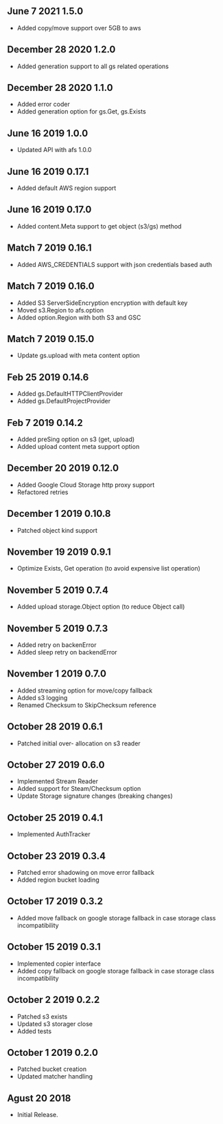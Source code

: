 ## June 7 2021 1.5.0
* Added copy/move support over 5GB to aws

## December 28 2020 1.2.0
 * Added generation support to all gs related operations
 
## December 28 2020 1.1.0
 * Added error coder
 * Added generation option for gs.Get, gs.Exists
 
##  June 16 2019 1.0.0
 * Updated API with afs 1.0.0
 
## June 16 2019 0.17.1
 * Added default AWS region support
 
## June 16 2019 0.17.0
 * Added content.Meta support to get object (s3/gs) method 
 
## Match 7 2019 0.16.1
 * Added AWS_CREDENTIALS support with json credentials based auth

## Match 7 2019 0.16.0
 * Added S3 ServerSideEncryption encryption with default key
 * Moved s3.Region to afs.option
 * Added option.Region with both S3 and GSC
 
## Match 7 2019 0.15.0
 * Update gs.upload with meta content option

## Feb 25 2019 0.14.6
  * Added gs.DefaultHTTPClientProvider
  * Added gs.DefaultProjectProvider
  
## Feb 7 2019 0.14.2
  * Added preSing option on s3 (get, upload)
  * Added upload content meta support option

## December 20 2019 0.12.0
  * Added Google Cloud Storage http proxy support
  * Refactored retries 
  
## December 1 2019 0.10.8
  * Patched object kind support  
   
## November 19 2019 0.9.1
  * Optimize Exists, Get operation (to avoid expensive list operation)
  
## November 5 2019 0.7.4
  * Added upload storage.Object option (to reduce Object call)
  
## November 5 2019 0.7.3
  * Added retry on backenError
  * Added sleep retry on backendError
  
## November 1 2019 0.7.0
 * Added streaming option for move/copy fallback
 * Added s3 logging
 * Renamed Checksum to SkipChecksum reference
 
## October 28 2019 0.6.1
  * Patched initial over- allocation on s3 reader
  
## October 27 2019 0.6.0
  * Implemented Stream Reader
  * Added support for Steam/Checksum option
  * Update Storage signature changes (breaking changes)

## October 25 2019 0.4.1
  * Implemented AuthTracker
  
## October 23 2019 0.3.4
  * Patched error shadowing on move error fallback
  * Added region bucket loading 

## October 17 2019 0.3.2
  * Added move fallback on google storage fallback in case storage class incompatibility
  
## October 15 2019 0.3.1
  * Implemented copier interface
  * Added copy fallback on google storage fallback in case storage class incompatibility  

## October 2 2019 0.2.2
  * Patched s3 exists
  * Updated s3 storager close
  * Added tests

## October 1 2019 0.2.0

  * Patched bucket creation
  * Updated matcher handling
  
  
  
## Agust 20 2018

  * Initial Release.


